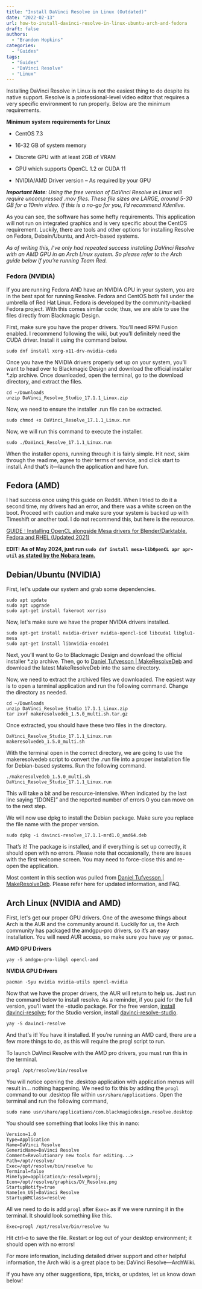 ```yaml
---
title: "Install DaVinci Resolve in Linux (Outdated)"
date: "2022-02-13"
url: how-to-install-davinci-resolve-in-linux-ubuntu-arch-and-fedora
draft: false
authors:
  - "Brandon Hopkins"
categories:
  - "Guides"
tags:
  - "Guides"
  - "DaVinci Resolve"
  - "Linux"
---
```


Installing DaVinci Resolve in Linux is not the easiest thing to do despite its native support. Resolve is a professional-level video editor that requires a very specific environment to run properly. Below are the minimum requirements.

**Minimum system requirements for Linux**

- CentOS 7.3

- 16-32 GB of system memory

- Discrete GPU with at least 2GB of VRAM

- GPU which supports OpenCL 1.2 or CUDA 11

- NVIDIA/AMD Driver version – As required by your GPU

_**Important Note**: Using the free version of DaVinci Resolve in Linux will require uncompressed .mov files. These file sizes are LARGE, around 5-30 GB for a 10min video. If this is a no-go for you, I’d recommend Kdenlive._

As you can see, the software has some hefty requirements. This application will not run on integrated graphics and is very specific about the CentOS requirement. Luckily, there are tools and other options for installing Resolve on Fedora, Debain/Ubuntu, and Arch-based systems.

_As of writing this, I’ve only had repeated success installing DaVinci Resolve with an AMD GPU in an Arch Linux system. So please refer to the Arch guide below if you’re running Team Red._

### Fedora (NVIDIA)

If you are running Fedora AND have an NVIDIA GPU in your system, you are in the best spot for running Resolve. Fedora and CentOS both fall under the umbrella of Red Hat Linux. Fedora is developed by the community-backed Fedora project. With this comes similar code; thus, we are able to use the files directly from Blackmagic Design.

First, make sure you have the proper drivers. You’ll need RPM Fusion enabled. I recommend following the wiki, but you’ll definitely need the CUDA driver. Install it using the command below.

```
sudo dnf install xorg-x11-drv-nvidia-cuda
```

Once you have the NVIDIA drivers properly set up on your system, you’ll want to head over to Blackmagic Design and download the official installer \*.zip archive. Once downloaded, open the terminal, go to the download directory, and extract the files.

```
cd ~/Downloads
unzip DaVinci_Resolve_Studio_17.1.1_Linux.zip
```

Now, we need to ensure the installer .run file can be extracted.

```
sudo chmod +x DaVinci_Resolve_17.1.1_Linux.run
```

Now, we will run this command to execute the installer.

```
sudo ./DaVinci_Resolve_17.1.1_Linux.run
```

When the installer opens, running through it is fairly simple. Hit next, skim through the read me, agree to their terms of service, and click start to install. And that’s it—launch the application and have fun.

## Fedora (AMD)

I had success once using this guide on Reddit. When I tried to do it a second time, my drivers had an error, and there was a white screen on the boot. Proceed with caution and make sure your system is backed up with Timeshift or another tool. I do not recommend this, but here is the resource.

[GUIDE : Installing OpenCL alongside Mesa drivers for Blender/Darktable. Fedora and RHEL (Updated 2021)](https://www.reddit.com/r/Fedora/comments/m2il41/guide_installing_opencl_alongside_mesa_drivers/?ref=techhut.tv)

**EDIT: As of May 2024, just run `sudo dnf install mesa-libOpenCL apr apr-util` [as stated by the Nobara team.](https://www.techhut.tv/how-to-install-davinci-resolve-in-linux-ubuntu-arch-and-fedora/)**

## Debian/Ubuntu (NVIDIA)

First, let's update our system and grab some dependencies.

```
sudo apt update
sudo apt upgrade
sudo apt-get install fakeroot xorriso
```

Now, let's make sure we have the proper NVIDIA drivers installed.

```
sudo apt-get install nvidia-driver nvidia-opencl-icd libcuda1 libglu1-mesa
sudo apt-get install libnvidia-encode1
```

Next, you’ll want to Go to Blackmagic Design and download the official installer \*.zip archive. Then, go to [Daniel Tufvesson | MakeResolveDeb](https://www.danieltufvesson.com/makeresolvedeb?ref=techhut.tv) and download the latest MakeResolveDeb into the same directory.

Now, we need to extract the archived files we downloaded. The easiest way is to open a terminal application and run the following command. Change the directory as needed.

```
cd ~/Downloads
unzip DaVinci_Resolve_Studio_17.1.1_Linux.zip
tar zxvf makeresolvedeb_1.5.0_multi.sh.tar.gz
```

Once extracted, you should have these two files in the directory.

```
DaVinci_Resolve_Studio_17.1.1_Linux.run
makeresolvedeb_1.5.0_multi.sh
```

With the terminal open in the correct directory, we are going to use the makeresolvedeb script to convert the .run file into a proper installation file for Debian-based systems. Run the following command.

```
./makeresolvedeb_1.5.0_multi.sh DaVinci_Resolve_Studio_17.1.1_Linux.run
```

This will take a bit and be resource-intensive. When indicated by the last line saying “\[DONE\]” and the reported number of errors 0 you can move on to the next step.

We will now use dpkg to install the Debian package. Make sure you replace the file name with the proper version.

```
sudo dpkg -i davinci-resolve_17.1.1-mrd1.0_amd64.deb
```

That’s it! The package is installed, and if everything is set up correctly, it should open with no errors. Please note that occasionally, there are issues with the first welcome screen. You may need to force-close this and re-open the application.

Most content in this section was pulled from [Daniel Tufvesson | MakeResolveDeb](https://www.danieltufvesson.com/makeresolvedeb?ref=techhut.tv). Please refer here for updated information, and FAQ.

## Arch Linux (NVIDIA and AMD)

First, let's get our proper GPU drivers. One of the awesome things about Arch is the AUR and the community around it. Luckily for us, the Arch community has packaged the amdgpu-pro drivers, so it’s an easy installation. You will need AUR access, so make sure you have `yay` or `pamac`.

**AMD GPU Drivers**

```
yay -S amdgpu-pro-libgl opencl-amd
```

**NVIDIA GPU Drivers**

```
pacman -Syu nvidia nvidia-utils opencl-nvidia
```

Now that we have the proper drivers, the AUR will return to help us. Just run the command below to install resolve. As a reminder, if you paid for the full version, you’ll want the -studio package. For the free version, [install](https://wiki.archlinux.org/title/Install?ref=techhut.tv) [davinci-resolve](https://aur.archlinux.org/packages/davinci-resolve/?ref=techhut.tv); for the Studio version, install [davinci-resolve-studio](https://aur.archlinux.org/packages/davinci-resolve-studio/?ref=techhut.tv).

```
yay -S davinci-resolve
```

And that's it! You have it installed. If you’re running an AMD card, there are a few more things to do, as this will require the progl script to run.

To launch DaVinci Resolve with the AMD pro drivers, you must run this in the terminal.

```
progl /opt/resolve/bin/resolve
```

You will notice opening the .desktop application with application menus will result in… nothing happening. We need to fix this by adding the `progl` command to our .desktop file within `usr/share/applications`. Open the terminal and run the following command,

```
sudo nano usr/share/applications/com.blackmagicdesign.resolve.desktop
```

You should see something that looks like this in nano:

```
Version=1.0
Type=Application
Name=DaVinci Resolve
GenericName=DaVinci Resolve
Comment=Revolutionary new tools for editing...>
Path=/opt/resolve/
Exec=/opt/resolve/bin/resolve %u
Terminal=false
MimeType=application/x-resolveproj;
Icon=/opt/resolve/graphics/DV_Resolve.png
StartupNotify=true
Name[en_US]=DaVinci Resolve
StartupWMClass=resolve
```

All we need to do is add `progl` after `Exec=` as if we were running it in the terminal. It should look something like this.

```
Exec=progl /opt/resolve/bin/resolve %u
```

Hit ctrl-o to save the file. Restart or log out of your desktop environment; it should open with no errors!

For more information, including detailed driver support and other helpful information, the Arch wiki is a great place to be: DaVinci Resolve—ArchWiki.

If you have any other suggestions, tips, tricks, or updates, let us know down below!

